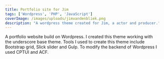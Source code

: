 ```yaml
---
title: Portfolio site for Jim
tags: ['Wordpress', 'PHP', 'JavaScript']
coverImage: /images/uploads/jimvandenbliek.png
description: "A wordpress theme created for Jim, a actor and producer."
---
```

A portfolio website build on Wordpress. I created this theme working with the underscore base theme. Tools I used to create this theme include Bootstrap grid, Slick slider and Gulp. To modify the backend of Wordpress I used CPTUI and ACF.
